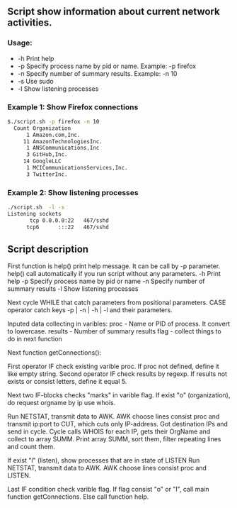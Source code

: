 ## Script show information about current network activities.

### Usage:
- -h  Print help
- -p  Specify process name by pid or name.
     Example: -p firefox
- -n  Specify number of summary results.
     Example: -n 10
- -s  Use sudo
- -l  Show listening processes

### Example 1: Show Firefox connections
```bash
$./script.sh -p firefox -n 10
  Count Organization
      1 Amazon.com,Inc.
     11 AmazonTechnologiesInc.
      1 ANSCommunications,Inc
      3 GitHub,Inc.
     14 GoogleLLC
      1 MCICommunicationsServices,Inc.
      3 TwitterInc.
```
### Example 2: Show listening processes
```bash
./script.sh  -l -s
Listening sockets
       tcp 0.0.0.0:22   467/sshd
      tcp6      :::22   467/sshd
```
## Script description
First function is help() print help message.
It can be call by -p parameter.
help() call automatically if you run script without any parameters.
 -h  Print help
 -p  Specify process name by pid or name
 -n  Specify number of summary results
 -l  Show listening processes

Next cycle WHILE that catch parameters from positional parameters.
CASE operator catch keys -p | -n | -h | -l and their parameters.

Inputed data collecting in varibles:
  proc - Name or PID of process. It convert to lowercase.
  results - Number of summary results
  flag - collect things to do in next function

Next function getConnections():

First operator IF check existing varible proc.
If proc not defined, define it like empty string.
Second operator IF check results by regexp.
If results not exists or consist letters, define it equal 5.

Next two IF-blocks checks "marks" in varible flag.
If exist "o" (organization), do request orgname by ip use whois.

Run NETSTAT, transmit data to AWK. AWK choose lines consist proc and
transmit ip:port to CUT, which cuts only IP-address.
Got destination IPs and send in cycle.
Cycle calls WHOIS for each IP, gets their OrgName and collect to array SUMM.
Print array SUMM, sort them, filter repeating lines and count them.

If exist "l" (listen), show processes that are in state of LISTEN
Run NETSTAT, transmit data to AWK. AWK choose lines consist proc and LISTEN.

Last IF condition check varible flag.
If flag consist "o" or "l", call main function getConnections.
Else call function help.

